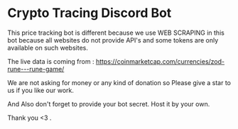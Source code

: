 # Crypto Tracing Discord Bot

This price tracking bot is different because we use WEB SCRAPING in this bot because all websites do not provide API's and some tokens are only available on such websites.

The live data is coming from : https://coinmarketcap.com/currencies/zod-rune---rune-game/

We are not asking for money or any kind of donation so Please give a star to us if you like our work.

And Also don't forget to provide your bot secret. Host it by your own.

Thank you <3 .
